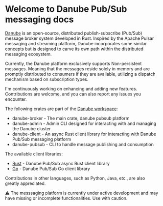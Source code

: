 # Welcome to Danube Pub/Sub messaging docs

[Danube](https://github.com/danrusei/danube) is an open-source, distributed publish-subscribe (Pub/Sub) message broker system developed in Rust. Inspired by the Apache Pulsar messaging and streaming platform, Danube incorporates some similar concepts but is designed to carve its own path within the distributed messaging ecosystem.

Currently, the Danube platform exclusively supports Non-persistent messages. Meaning that  the messages reside solely in memory and are promptly distributed to consumers if they are available, utilizing a dispatch mechanism based on subscription types.

I'm continuously working on enhancing and adding new features. Contributions are welcome, and you can also report any issues you encounter.

The following crates are part of the [Danube workspace](https://github.com/danrusei/danube):

* danube-broker - The main crate, danube pubsub platform
* danube-admin - Admin CLI designed for interacting with and managing the Danube cluster
* danube-client - An async Rust client library for interacting with Danube Pub/Sub messaging platform
* danube-pubsub - CLI to handle message publishing and consumption

The available client libraries:

* [Rust](https://crates.io/crates/danube-client) - Danube Pub/Sub async Rust client library
* [Go](https://pkg.go.dev/github.com/danrusei/danube-go) - Danube Pub/Sub Go client library

Contributions in other languages, such as Python, Java, etc., are also greatly appreciated.

⚠️ The messsaging platform is currently under active development and may have missing or incomplete functionalities. Use with caution.
